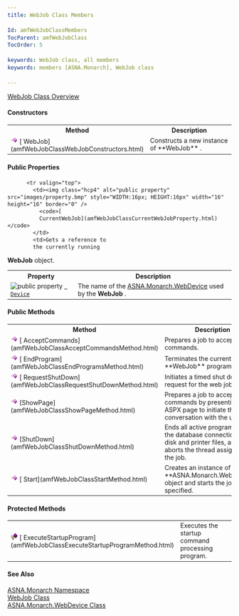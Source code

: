 ```yaml
---
title: WebJob Class Members

Id: amfWebJobClassMembers
TocParent: amfWebJobClass
TocOrder: 5

keywords: WebJob class, all members
keywords: members [ASNA.Monarch], WebJob class

---
```


[WebJob Class Overview](amfWebJobClass.html) 

#### Constructors
<table class="mytable" cellspacing="0" cellpadding="4" width="90%">
          <colgroup>
            <col width="30%" />
            <col width="70%" />
          </colgroup>
          <tr>
            <th>Method</th>
            <th>Description</th>
          </tr>
          <tr valign="top">
            <td><img  id="IMG1" alt="public property" src="images/constructor.bmp" x-maintain-ratio="TRUE" style="WIDTH:16px; HEIGHT:16px" width="16" height="16" border="0" />
              [
              WebJob](amfWebJobClassWebJobConstructors.html)
            </td>
            <td>Constructs a new instance
            of 
 **WebJob** .</td>
          </tr>
</table>

<!-- start public properties table -->	

#### Public Properties
<table class="mytable" cellspacing="0" cellpadding="4" width="90%">
          <colgroup>
            <col width="30%" />
            <col width="70%" />
          </colgroup>
          <tr>
            <th>Property</th>
            <th>Description</th>
          </tr>

          <tr valign="top">
            <td><img class="hcp4" alt="public property" src="images/property.bmp" style="WIDTH:16px; HEIGHT:16px" width="16" height="16" border="0" />
              <code>[
              CurrentWebJob](amfWebJobClassCurrentWebJobProperty.html)</code>
            </td>
            <td>Gets a reference to
            the currently running 
 **WebJob**  object.</td>
          </tr><tr>
            <td><img  id="Img8" alt="public property" src="images/
property.bmp" x-maintain-ratio="TRUE" width="16" height="16" border="0" />
              <code>[
              Device](amfWebJobClassDeviceProperty.html)</code>
            </td>
            <td>The name of the 
            [
            ASNA.Monarch.WebDevice](amfWebDeviceClass.html) used by the 
 **WebJob** .</td>
          </tr>

</table>

<!--mine -->

#### Public Methods
<table class="mytable" cellspacing="0" cellpadding="4" width="90%">
          <colgroup>
            <col width="30%" />
            <col width="70%" />
          </colgroup>
          <tr>
            <th>Method</th>
            <th>Description</th>
          </tr>
          <tr>
            <td><img  id="Img5" alt="public property" src="images/methods.bmp" x-maintain-ratio="TRUE" style="WIDTH:16px; HEIGHT:16px" width="16" height="16" border="0" />
              [
              AcceptCommands](amfWebJobClassAcceptCommandsMethod.html)
            </td>
            <td>Prepares a job to accept
            commands.</td>
          </tr>
          <tr>
            <td><img  id="IMG2" alt="public property" src="images/methods.bmp" x-maintain-ratio="TRUE" style="WIDTH:16px; HEIGHT:16px" width="16" height="16" border="0" />
              [
              EndProgram](amfWebJobClassEndProgramsMethod.html)
            </td>
            <td>Terminates the current 
 **WebJob**  program.</td>
          </tr>
          <tr>
            <td><img  id="Img7" alt="public property" src="images/methods.bmp" x-maintain-ratio="TRUE" style="WIDTH:16px; HEIGHT:16px" width="16" height="16" border="0" />
              [
              RequestShutDown](amfWebJobClassRequestShutDownMethod.html)
            </td>
            <td>Initiates a timed shut down
            request for the web job.</td>
          </tr>
          <tr>
            <td><img  id="Img6" alt="public property" src="images/methods.bmp" x-maintain-ratio="TRUE" style="WIDTH:16px; HEIGHT:16px" width="16" height="16" border="0" />
              [ShowPage](amfWebJobClassShowPageMethod.html)
            </td>
            <td>Prepares a job to accept
            commands by presenting an ASPX page to initiate the
            conversation with the user.</td>
          </tr>
          <tr>
            <td><img  id="Img3" alt="public property" src="images/methods.bmp" x-maintain-ratio="TRUE" style="WIDTH:16px; HEIGHT:16px" width="16" height="16" border="0" />
              [ShutDown](amfWebJobClassShutDownMethod.html)
            </td>
            <td>Ends all active programs,
            closes the database connections for disk and printer
            files, and then aborts the thread assigned to the
            job.</td>
          </tr>
          <tr>
            <td><img  id="Img4" alt="public method" src="images/methods.bmp" x-maintain-ratio="TRUE" style="WIDTH:16px; HEIGHT:16px" width="16" height="16" border="0" />
              [
              Start](amfWebJobClassStartMethod.html)
            </td>
            <td>Creates an instance of an 
 **ASNA.Monarch.WebDevice**  object and
            starts the job name specified.</td>
          </tr>
</table>

#### Protected Methods
<table class="dtTABLE" id="table3" x-use-null-cells="x-use-null-cells" style="border-spacing: 0px" cellspacing="0">
          <colgroup span="1">
            <col span="1" style="WIDTH: 30%" />
            <col span="1" style="WIDTH: 70%" />
          </colgroup>
          <tr>
            <td style="width: 173px"><img alt="public property" src="images/promethod.bmp" x-maintain-ratio="TRUE" border="0" />
              [
              ExecuteStartupProgram](amfWebJobClassExecuteStartupProgramMethod.html)
            </td>
            <td>Executes the startup
            command processing program.</td>
          </tr>
</table>

#### See Also
[ASNA.Monarch Namespace](amfMonarchNamespace.html) <br /> [WebJob Class](amfWebJobClass.html) <br /> [ ASNA.Monarch.WebDevice Class](amfWebDeviceClass.html)
